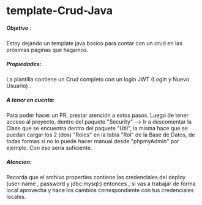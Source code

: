 # template-Crud-Java

<h5>Objetivo :</h5>
Estoy dejando un template java basico para contar con un crud en las próximas páginas que hagamos.

<h5>Propiedades:</h5>

La plantilla contiene un Crud completo con un login JWT (Login y Nuevo Usuario) .

<h5>A tener en cuenta: </h5>

Para poder hacer un PR, prestar atención a estos pasos. Luego de tener acceso al proyecto, dentro del paquete "Security" --> Ir a descomentar la Clase
que se encuentra dentro del paquete "Util", la misma hace que se puedan cargar los 2 (dos) "Roles" en la tabla "Rol" de la Base de Datos, de todas formas
si no lo puede hacer manual desde "phpmyAdmin" por ejemplo. Con eso sería suficiente.

<h5>Atencion:</h5>

Recorda que el archivo properties contiene las credenciales del deploy (user-name , password y jdbc:mysql:) entonces , si vas a trabajar de forma local aprovecha y
 hace los cambios correspondiente con tus credenciales locales. 
